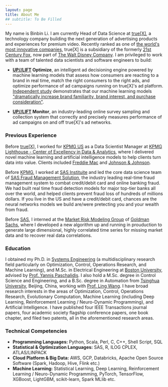 ```yaml
---
layout: page
title: About Me
## subtitle: To Be Filled
---
```


My name is Binbin Li. I am currently Head of Data Science at [true[X]](https://www.truex.com), a technology company building the next generation of advertising products and experiences for premium video. Recently ranked as one of [the world's most innovative companies](https://www.fastcompany.com/most-innovative-companies/2019/sectors/video), true[X] is a subsidiary of the formerly [21st Century Fox](https://www.thewaltdisneycompany.com/21cf/), now part of [The Walt Disney Company](https://www.thewaltdisneycompany.com/). I am privileged to work with a team of talented data scientists and software engineers to build:

- **[UP//LIFT](https://www.truex.com/publishers.html#Uplift) Optimize**, an intelligent ad decisioning engine powered by machine learning models that assess how consumers are reacting to a brand in real time, match the right consumers to the right ads, and optimize performance of ad campaigns running on true[X]'s ad platform. [Independent study](./doc/press/Magna-IPG-Lab-TrueX-Humans-vs.-Machines-1.pdf) demonstrates that our machine learning models ["dramatically increase brand familiarity, brand interest, and purchase consideration"](https://magnaglobal.com/media_trials/the-humans-vs-the-machines/).

- **[UP//LIFT](https://www.truex.com/publishers.html#Uplift) Monitor**, an industry-leading online survey sampling and collection system that correctly and precisely measures performance of ad campaigns on and off true[X]'s ad networks. 

### Previous Experience

Before [true[X]](https://www.truex.com), I worked for [KPMG US](https://home.kpmg/us/en/home.html) as a Data Scientist Manager at [KPMG Lighthouse - Center of Excellency in Data & Analytics](https://advisory.kpmg.us/services/data-analytics.html), where I delivered novel machine learning and artificial intelligence models to help clients turn data into value. Clients included [Freddie Mac](http://www.freddiemac.com) and [Johnson & Johnson](https://www.jnj.com). 

Before [KPMG](https://home.kpmg/us/en/home.html), I worked at [SAS Instituite](https://www.sas.com) and led the core data science team of [SAS Fraud Management Solution](https://www.sas.com/en_us/software/fraud-management.html), the industry leading real-time fraud management system to combat credit/debit card and online banking fraud. We had built real time fraud detection models for major top-tier banks all over the world, and helped clients prevent fraud loss of hundreds of millions dollars. If you live in the US and have a credit/debit card, chances are the neural networks models we build are/were pretecting you and your wealth from fraud.

Before [SAS](https://www.sas.com), I interned at the [Market Risk Modeling Group](https://www.goldmansachs.com/careers/divisions/risk/) of [Goldman Sachs](https://www.goldmansachs.com/), where I developed a new algorithm up and running in prouduction to generate large dimensional, highly correlated time series for missing market data and to recover real data correlations.

### Education

I obtained my Ph.D. in [Systems Engineering](http://www.bu.edu/systems/) (a multidisciplinary research field particularly on Optimization, Control, Operations Research, and Machine Learning), and M.Sc. in Electrical Engineering at [Boston University](http://www.bu.edu/), advised by [Prof. Yannis Paschalidis](http://sites.bu.edu/paschalidis/people/yannis-paschalidis/). I also hold a M.Sc. degree in Control Science and Engineering, and a B.Sc. degree in Automation from [Tsinghua University](https://www.tsinghua.edu.cn), Beijing, China, working with [Prof. Ling Wang](https://www.tsinghua.edu.cn/publish/auen/1713/2011/20110919083200742395822/20110919083200742395822_.html). I have broad research interests in the areas of Optimization, Control, Operations Research, Evolutionary Computation, Machine Learning (including Deep Learning, Reinforcement Learning / Neuro-Dynamic Programming), and Artificial Intelligence. I have published four IEEE Transactions journal papers, four academic society flagship conference papers, one book chapter, and filed two patents, all in the aforementioned research areas.

### Technical Competencies

- **Programming Languages:**  Python, Scala, Perl, C, C++, Shell Script, SQL
- **Statistical & Optimization Languages:** SAS, R, ILOG CPLEX, ATLAS/LINPACK
- **Cloud Platform & Big Data:** AWS, GCP, Databricks, Apache Open Source Software (Spark, Hadoop, Hive, Flink etc.)
- **Machine Learning:** Statistical Learning, Deep Learning, Reinforcement Learning / Neuro-Dynamic Programming, PyTorch, TensorFlow, XGBoost, LightGBM, scikit-learn, Spark MLlib etc.
